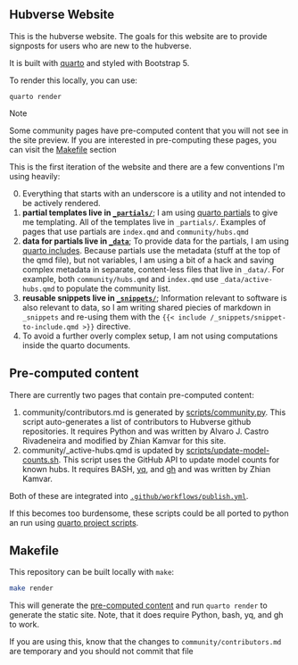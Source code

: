 ## Hubverse Website

This is the hubverse website. The goals for this website are to
provide signposts for users who are new to the hubverse.

It is built with [quarto](https://quarto.org) and styled with
Bootstrap 5.

To render this locally, you can use:

```
quarto render
```

> [!NOTE]
>
> Some community pages have pre-computed content that you will not see in
> the site preview. If you are interested in pre-computing these pages, you
> can visit the [Makefile](#makefile) section

This is the first iteration of the website and there are a few conventions I'm
using heavily:

0. Everything that starts with an underscore is a utility and not intended to be
   actively rendered.
1. **partial templates live in [`_partials/`](/_partials)**; I am using [quarto
   partials](http://pkg.garrickadenbuie.com/quarto-partials/) to give me
   templating. All of the templates live in `_partials/`. Examples of pages
   that use partials are `index.qmd` and `community/hubs.qmd`
2. **data for partials live in [`_data`](/_data)**; To provide data for the
   partials, I am using [quarto
   includes](https://quarto.org/docs/authoring/includes.html). Because partials
   use the metadata (stuff at the top of the qmd file), but not variables, I am
   using a bit of a hack and saving complex metadata in separate, content-less
   files that live in `_data/`. For example, both `community/hubs.qmd` and
   `index.qmd` use `_data/active-hubs.qmd` to populate the community list.
3. **reusable snippets live in [`_snippets/`](includes/_snippets)**;
   Information relevant to software is also relevant to data, so I am writing 
   shared piecies of markdown in `_snippets` and re-using them with the
   `{{< include /_snippets/snippet-to-include.qmd >}}` directive. 
4. To avoid a further overly complex setup, I am not using computations inside
   the quarto documents.

## Pre-computed content

There are currently two pages that contain pre-computed content:

1. community/contributors.md is generated by
   [scripts/community.py](scripts/community.py). This script auto-generates a
   list of contributors to Hubverse github repositories. It requires Python
   and was written by Alvaro J. Castro Rivadeneira and modified by Zhian Kamvar
   for this site.
2. community/_active-hubs.qmd is updated by
   [scripts/update-model-counts.sh](scripts/update-model-counts.sh). This
   script uses the GitHub API to update model counts for known hubs. It
   requires BASH, [yq](https://github.com/mikefarah/yq/#install), and
   [gh](https://cli.github.com) and was written by Zhian Kamvar.

Both of these are integrated into [`.github/workflows/publish.yml`](.github/workflows/publish.yml).

If this becomes too burdensome, these scripts could be all ported to python an run using [quarto project scripts](https://quarto.org/docs/projects/scripts.html).

## Makefile

This repository can be built locally with `make`:

```bash
make render
```

This will generate the [pre-computed content](#pre-computed-content) and run
`quarto render` to generate the static site. Note, that it does require Python,
bash, yq, and gh to work.

If you are using this, know that the changes to `community/contributors.md` are
temporary and you should not commit that file


